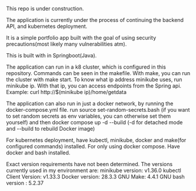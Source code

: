 This repo is under construction.

The application is currently under the process of continuing the backend API, and kubernetes deployment.

It is a simple portfolio app built with the goal of using security precautions(most likely many vulnerabilities atm).

This is built with in Springboot(Java).

The application can run in a k8 cluster, which is configured in this repository. Commands can be seen in the makefile.
With make, you can run the cluster with make start. To know what ip address minikube uses, run minikube ip. With that ip, you can access endpoints from the Spring api.
Example: curl http://$(minikube ip)/home/getdata

The application can also run in just a docker network, by running the docker-compose.yml file.
run source set-random-secrets.bash (if you want to set random secrets as env variables, you can otherwise set them yourself)
and then docker compose up -d --build (-d for detached mode and --build to rebuild Docker image) 

For kubernetes deployment, have kubectl, minikube, docker and make(for configured commands) installed.
For only using docker compose. Have docker and bash installed.

Exact version requirements have not been determined. The versions currently used in my environment are:
minikube version: v1.36.0
kubectl Client Version: v1.33.3
Docker version: 28.3.3
GNU Make: 4.4.1
GNU bash version : 5.2.37


